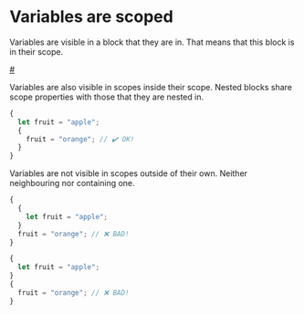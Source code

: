 # Variables are scoped

Variables are visible in a block that they are in.
That means that this block is in their scope.

[#](../../flow/block.md)

Variables are also visible in scopes inside their scope.
Nested blocks share scope properties with those that they are nested in.

```javascript
{
  let fruit = "apple";
  {
    fruit = "orange"; // ✔️ OK!
  }
}
```

Variables are not visible in scopes outside of their own.
Neither neighbouring nor containing one.

```javascript
{
  {
    let fruit = "apple";
  }
  fruit = "orange"; // ❌ BAD!
}
```

```javascript
{
  let fruit = "apple";
}
{
  fruit = "orange"; // ❌ BAD!
}
```
